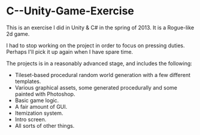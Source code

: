 C--Unity-Game-Exercise
======================

This is an exercise I did in Unity & C# in the spring of 2013. It is a Rogue-like 2d game.

I had to stop working on the project in order to focus on pressing duties. Perhaps I'll pick it up again
when I have spare time.

The projects is in a reasonably advanced stage, and includes the following:
- Tileset-based procedural random world generation with a few different templates.
- Various graphical assets, some generated procedurally and some painted with Photoshop.
- Basic game logic.
- A fair amount of GUI.
- Itemization system.
- Intro screen.
- All sorts of other things.

